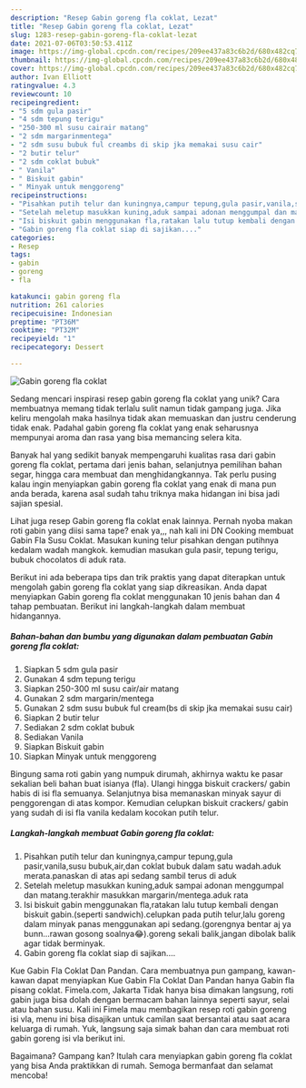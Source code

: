 ```yaml
---
description: "Resep Gabin goreng fla coklat, Lezat"
title: "Resep Gabin goreng fla coklat, Lezat"
slug: 1283-resep-gabin-goreng-fla-coklat-lezat
date: 2021-07-06T03:50:53.411Z
image: https://img-global.cpcdn.com/recipes/209ee437a83c6b2d/680x482cq70/gabin-goreng-fla-coklat-foto-resep-utama.jpg
thumbnail: https://img-global.cpcdn.com/recipes/209ee437a83c6b2d/680x482cq70/gabin-goreng-fla-coklat-foto-resep-utama.jpg
cover: https://img-global.cpcdn.com/recipes/209ee437a83c6b2d/680x482cq70/gabin-goreng-fla-coklat-foto-resep-utama.jpg
author: Ivan Elliott
ratingvalue: 4.3
reviewcount: 10
recipeingredient:
- "5 sdm gula pasir"
- "4 sdm tepung terigu"
- "250-300 ml susu cairair matang"
- "2 sdm margarinmentega"
- "2 sdm susu bubuk ful creambs di skip jka memakai susu cair"
- "2 butir telur"
- "2 sdm coklat bubuk"
- " Vanila"
- " Biskuit gabin"
- " Minyak untuk menggoreng"
recipeinstructions:
- "Pisahkan putih telur dan kuningnya,campur tepung,gula pasir,vanila,susu bubuk,air,dan coklat bubuk dalam satu wadah.aduk merata.panaskan di atas api sedang sambil terus di aduk"
- "Setelah meletup masukkan kuning,aduk sampai adonan menggumpal dan matang.terakhir masukkan margarin/mentega.aduk rata"
- "Isi biskuit gabin menggunakan fla,ratakan lalu tutup kembali dengan biskuit gabin.(seperti sandwich).celupkan pada putih telur,lalu goreng dalam minyak panas menggunakan api sedang.(gorengnya bentar aj ya bunn...rawan gosong soalnya😂).goreng sekali balik,jangan dibolak balik agar tidak berminyak."
- "Gabin goreng fla coklat siap di sajikan...."
categories:
- Resep
tags:
- gabin
- goreng
- fla

katakunci: gabin goreng fla 
nutrition: 261 calories
recipecuisine: Indonesian
preptime: "PT36M"
cooktime: "PT32M"
recipeyield: "1"
recipecategory: Dessert

---
```



![Gabin goreng fla coklat](https://img-global.cpcdn.com/recipes/209ee437a83c6b2d/680x482cq70/gabin-goreng-fla-coklat-foto-resep-utama.jpg)

Sedang mencari inspirasi resep gabin goreng fla coklat yang unik? Cara membuatnya memang tidak terlalu sulit namun tidak gampang juga. Jika keliru mengolah maka hasilnya tidak akan memuaskan dan justru cenderung tidak enak. Padahal gabin goreng fla coklat yang enak seharusnya mempunyai aroma dan rasa yang bisa memancing selera kita.

Banyak hal yang sedikit banyak mempengaruhi kualitas rasa dari gabin goreng fla coklat, pertama dari jenis bahan, selanjutnya pemilihan bahan segar, hingga cara membuat dan menghidangkannya. Tak perlu pusing kalau ingin menyiapkan gabin goreng fla coklat yang enak di mana pun anda berada, karena asal sudah tahu triknya maka hidangan ini bisa jadi sajian spesial.

Lihat juga resep Gabin goreng fla coklat enak lainnya. Pernah nyoba makan roti gabin yang diisi sama tape? enak ya,,, nah kali ini DN Cooking membuat Gabin Fla Susu Coklat. Masukan kuning telur pisahkan dengan putihnya kedalam wadah mangkok. kemudian masukan gula pasir, tepung terigu, bubuk chocolatos di aduk rata.


Berikut ini ada beberapa tips dan trik praktis yang dapat diterapkan untuk mengolah gabin goreng fla coklat yang siap dikreasikan. Anda dapat menyiapkan Gabin goreng fla coklat menggunakan 10 jenis bahan dan 4 tahap pembuatan. Berikut ini langkah-langkah dalam membuat hidangannya.

<!--inarticleads1-->

##### Bahan-bahan dan bumbu yang digunakan dalam pembuatan Gabin goreng fla coklat:

1. Siapkan 5 sdm gula pasir
1. Gunakan 4 sdm tepung terigu
1. Siapkan 250-300 ml susu cair/air matang
1. Gunakan 2 sdm margarin/mentega
1. Gunakan 2 sdm susu bubuk ful cream(bs di skip jka memakai susu cair)
1. Siapkan 2 butir telur
1. Sediakan 2 sdm coklat bubuk
1. Sediakan  Vanila
1. Siapkan  Biskuit gabin
1. Siapkan  Minyak untuk menggoreng


Bingung sama roti gabin yang numpuk dirumah, akhirnya waktu ke pasar sekalian beli bahan buat isianya (fla). Ulangi hingga biskuit crackers/ gabin habis di isi fla semuanya. Selanjutnya bisa memanaskan minyak sayur di penggorengan di atas kompor. Kemudian celupkan biskuit crackers/ gabin yang sudah di isi fla vanila kedalam kocokan putih telur. 

<!--inarticleads2-->

##### Langkah-langkah membuat Gabin goreng fla coklat:

1. Pisahkan putih telur dan kuningnya,campur tepung,gula pasir,vanila,susu bubuk,air,dan coklat bubuk dalam satu wadah.aduk merata.panaskan di atas api sedang sambil terus di aduk
1. Setelah meletup masukkan kuning,aduk sampai adonan menggumpal dan matang.terakhir masukkan margarin/mentega.aduk rata
1. Isi biskuit gabin menggunakan fla,ratakan lalu tutup kembali dengan biskuit gabin.(seperti sandwich).celupkan pada putih telur,lalu goreng dalam minyak panas menggunakan api sedang.(gorengnya bentar aj ya bunn...rawan gosong soalnya😂).goreng sekali balik,jangan dibolak balik agar tidak berminyak.
1. Gabin goreng fla coklat siap di sajikan....


Kue Gabin Fla Coklat Dan Pandan. Cara membuatnya pun gampang, kawan-kawan dapat menyiapkan Kue Gabin Fla Coklat Dan Pandan hanya Gabin fla pisang coklat. Fimela.com, Jakarta Tidak hanya bisa dimakan langsung, roti gabin juga bisa dolah dengan bermacam bahan lainnya seperti sayur, selai atau bahan susu. Kali ini Fimela mau membagikan resep roti gabin goreng isi vla, menu ini bisa disajikan untuk camilan saat bersantai atau saat acara keluarga di rumah. Yuk, langsung saja simak bahan dan cara membuat roti gabin goreng isi vla berikut ini. 

Bagaimana? Gampang kan? Itulah cara menyiapkan gabin goreng fla coklat yang bisa Anda praktikkan di rumah. Semoga bermanfaat dan selamat mencoba!
